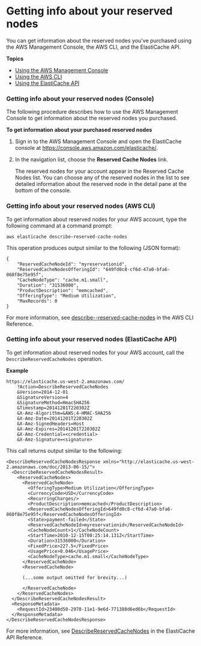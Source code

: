 # Getting info about your reserved nodes<a name="reserved-nodes-describing"></a>

You can get information about the reserved nodes you've purchased using the AWS Management Console, the AWS CLI, and the ElastiCache API\.

**Topics**
+ [Using the AWS Management Console](#reserved-nodes-describing-console)
+ [Using the AWS CLI](#reserved-nodes-describing-cli)
+ [Using the ElastiCache API](#reserved-nodes-describing-api)

### Getting info about your reserved nodes \(Console\)<a name="reserved-nodes-describing-console"></a>

The following procedure describes how to use the AWS Management Console to get information about the reserved nodes you purchased\.

**To get information about your purchased reserved nodes**

1. Sign in to the AWS Management Console and open the ElastiCache console at [ https://console\.aws\.amazon\.com/elasticache/](https://console.aws.amazon.com/elasticache/)\.

1. In the navigation list, choose the **Reserved Cache Nodes** link\.

    The reserved nodes for your account appear in the Reserved Cache Nodes list\. You can choose any of the reserved nodes in the list to see detailed information about the reserved node in the detail pane at the bottom of the console\. 

### Getting info about your reserved nodes \(AWS CLI\)<a name="reserved-nodes-describing-cli"></a>

To get information about reserved nodes for your AWS account, type the following command at a command prompt:

```
aws elasticache describe-reserved-cache-nodes
```

This operation produces output similar to the following \(JSON format\):

```
{
    "ReservedCacheNodeId": "myreservationid",
    "ReservedCacheNodesOfferingId": "649fd0c8-cf6d-47a0-bfa6-060f8e75e95f",
    "CacheNodeType": "cache.m1.small",
    "Duration": "31536000",
    "ProductDescription": "memcached",
    "OfferingType": "Medium Utilization",
    "MaxRecords": 0
}
```

For more information, see [describe\-\-reserved\-cache\-nodes](https://docs.aws.amazon.com/cli/latest/reference/elasticache/describe-reserved-cache-nodes.html) in the AWS CLI Reference\.

### Getting info about your reserved nodes \(ElastiCache API\)<a name="reserved-nodes-describing-api"></a>

To get information about reserved nodes for your AWS account, call the `DescribeReservedCacheNodes` operation\.

**Example**  

```
https://elasticache.us-west-2.amazonaws.com/
    ?Action=DescribeReservedCacheNodes
    &Version=2014-12-01
    &SignatureVersion=4
    &SignatureMethod=HmacSHA256
    &Timestamp=20141201T220302Z
    &X-Amz-Algorithm=&AWS;4-HMAC-SHA256
    &X-Amz-Date=20141201T220302Z
    &X-Amz-SignedHeaders=Host
    &X-Amz-Expires=20141201T220302Z
    &X-Amz-Credential=<credential>
    &X-Amz-Signature=<signature>
```
This call returns output similar to the following:   

```
<DescribeReservedCacheNodesResponse xmlns="http://elasticache.us-west-2.amazonaws.com/doc/2013-06-15/">
  <DescribeReservedCacheNodesResult>
    <ReservedCacheNodes>
      <ReservedCacheNode>
        <OfferingType>Medium Utilization</OfferingType>
        <CurrencyCode>USD</CurrencyCode>
        <RecurringCharges/>
        <ProductDescription>memcached</ProductDescription>
        <ReservedCacheNodesOfferingId>649fd0c8-cf6d-47a0-bfa6-060f8e75e95f</ReservedCacheNodesOfferingId>
        <State>payment-failed</State>
        <ReservedCacheNodeId>myreservationid</ReservedCacheNodeId>
        <CacheNodeCount>1</CacheNodeCount>
        <StartTime>2010-12-15T00:25:14.131Z</StartTime>
        <Duration>31536000</Duration>
        <FixedPrice>227.5</FixedPrice>
        <UsagePrice>0.046</UsagePrice>
        <CacheNodeType>cache.m1.small</CacheNodeType>
      </ReservedCacheNode>
      <ReservedCacheNode>

      (...some output omitted for brevity...)

      </ReservedCacheNode>
    </ReservedCacheNodes>
  </DescribeReservedCacheNodesResult>
  <ResponseMetadata>
    <RequestId>23400d50-2978-11e1-9e6d-771388d6ed6b</RequestId>
  </ResponseMetadata>
</DescribeReservedCacheNodesResponse>
```

For more information, see [DescribeReservedCacheNodes](https://docs.aws.amazon.com/AmazonElastiCache/latest/APIReference/API_DescribeReservedCacheNodes.html) in the ElastiCache API Reference\.